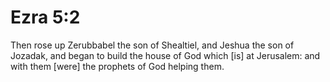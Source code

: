 # Ezra 5:2

Then rose up Zerubbabel the son of Shealtiel, and Jeshua the son of Jozadak, and began to build the house of God which [is] at Jerusalem: and with them [were] the prophets of God helping them.
